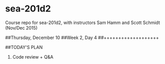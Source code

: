 # sea-201d2
Course repo for sea-201d2, with instructors Sam Hamm and Scott Schmidt (Nov/Dec 2015)


##Thursday, December 10
##Week 2, Day 4
##+++++++++++++++++++

##TODAY'S PLAN

1. Code review + Q&A
